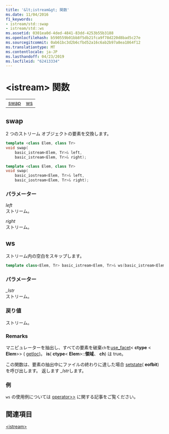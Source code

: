 ```yaml
---
title: '&lt;istream&gt; 関数'
ms.date: 11/04/2016
f1_keywords:
- istream/std::swap
- istream/std::ws
ms.assetid: 0301ea0d-4ded-4841-83dd-4253b55b3188
ms.openlocfilehash: b590559b01bb8f5db21fca9f78d220d8bad5c27e
ms.sourcegitcommit: 0ab61bc3d2b6cfbd52a16c6ab2b97a8ea1864f12
ms.translationtype: MT
ms.contentlocale: ja-JP
ms.lasthandoff: 04/23/2019
ms.locfileid: "62413334"
---
```

# <a name="ltistreamgt-functions"></a>&lt;istream&gt; 関数

|||
|-|-|
|[swap](#istream_swap)|[ws](#ws)|

## <a name="istream_swap"></a>  swap

2 つのストリーム オブジェクトの要素を交換します。

```cpp
template <class Elem, class Tr>
void swap(
    basic_istream<Elem, Tr>& left,
    basic_istream<Elem, Tr>& right);

template <class Elem, class Tr>
void swap(
    basic_iostream<Elem, Tr>& left,
    basic_iostream<Elem, Tr>& right);
```

### <a name="parameters"></a>パラメーター

*left*<br/>
ストリーム。

*right*<br/>
ストリーム。

## <a name="ws"></a>  ws

ストリーム内の空白をスキップします。

```cpp
template class<Elem, Tr> basic_istream<Elem, Tr>& ws(basic_istream<Elem, Tr>& _Istr);
```

### <a name="parameters"></a>パラメーター

*_Istr*<br/>
ストリーム。

### <a name="return-value"></a>戻り値

ストリーム。

### <a name="remarks"></a>Remarks

マニピュレーターを抽出し、すべての要素を破棄`ch`を[use_facet](../standard-library/basic-filebuf-class.md#open)< **ctype** \< **Elem**>> ( [getloc](../standard-library/ios-base-class.md#getloc))。 **is**( **ctype**\< **Elem**>::**領域**、 **ch**) は true。

この関数は、要素の抽出中にファイルの終わりに達した場合 [setstate](../standard-library/basic-ios-class.md#setstate)( **eofbit**) を呼び出します。 返します *_Istr*します。

### <a name="example"></a>例

`ws` の使用例については [operator>>](../standard-library/istream-operators.md#op_gt_gt) に関する記事をご覧ください。

## <a name="see-also"></a>関連項目

[\<istream>](../standard-library/istream.md)<br/>
